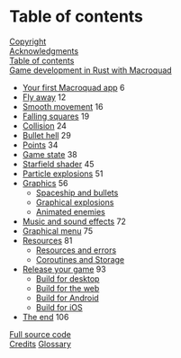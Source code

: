 # Table of contents

<div class="toc">

[Copyright](copyright.md)  
[Acknowledgments](acknowledgments.md)  
[Table of contents](SUMMARY.md)  
[Game development in Rust with Macroquad](README.md)  

- [Your first Macroquad app](./ch1-first-program.md) <span class="pagenumber onlyprint">6</span>
- [Fly away](./ch2-move-a-circle.md) <span class="pagenumber onlyprint">12</span>
- [Smooth movement](./ch3-smooth-movement.md) <span class="pagenumber onlyprint">16</span>
- [Falling squares](./ch4-falling-squares.md) <span class="pagenumber onlyprint">19</span>
- [Collision](ch5-collision.md) <span class="pagenumber onlyprint">24</span>
- [Bullet hell](ch6-shooting.md) <span class="pagenumber onlyprint">29</span>
- [Points](ch7-points-system.md) <span class="pagenumber onlyprint">34</span>
- [Game state](ch8-game-state.md) <span class="pagenumber onlyprint">38</span>
- [Starfield shader](ch9-starfield-shader.md) <span class="pagenumber onlyprint">45</span>
- [Particle explosions](ch10-particle-explosions.md) <span class="pagenumber onlyprint">51</span>
- [Graphics](ch11-graphics.md) <span class="pagenumber onlyprint">56</span><div class="flexbreak"></div>
  - [Spaceship and bullets](ch11-1-spaceship-and-bullets.md)
  - [Graphical explosions](ch11-2-explosions.md)
  - [Animated enemies](ch11-3-enemies.md)
- [Music and sound effects](ch12-audio.md) <span class="pagenumber onlyprint">72</span>
- [Graphical menu](ch13-menu-ui.md) <span class="pagenumber onlyprint">75</span>
- [Resources](ch14-resources.md) <span class="pagenumber onlyprint">81</span><div class="flexbreak"></div>
  - [Resources and errors](ch14-1-resources-and-errors.md)
  - [Coroutines and Storage](ch14-2-coroutines-and-storage.md)
- [Release your game](release-game.md) <span class="pagenumber onlyprint">93</span><div class="flexbreak"></div>
  - [Build for desktop](release-desktop.md)
  - [Build for the web](release-web.md)
  - [Build for Android](release-android.md)
  - [Build for iOS](release-ios.md)
- [The end](wrapup.md) <span class="pagenumber onlyprint">106</span>

[Full source code](full-source.md)  
[Credits](credits.md)
[Glossary](glossary.md)

</div>
